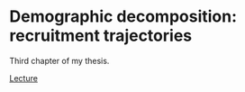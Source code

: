 # Demographic decomposition: recruitment trajectories

Third chapter of my thesis.

[Lecture](https://arianemirabel.github.io/RecruitmentTrajectories/introduction.html)